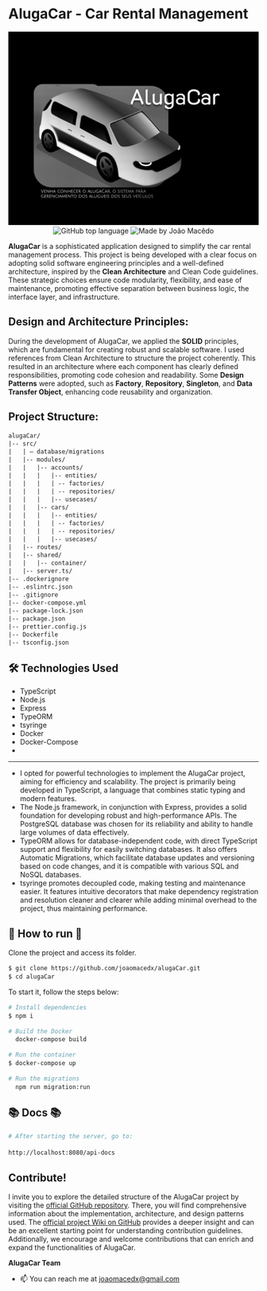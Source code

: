 # AlugaCar - Car Rental Management

<div align="center">
  <img alt="AlugaCar" src="./assets/alugaCarLogo.jpg" >
 </div>
<div align="center">
  <img alt="GitHub top language" src="https://img.shields.io/github/languages/top/joaomacedx/alugaCar?style=flat" >
  <img alt="Made by João Macêdo" src="https://img.shields.io/badge/made%20by-João%20Macêdo-blue">
 </div>

 
**AlugaCar** is a sophisticated application designed to simplify the car rental management process. This project is being developed with a clear focus on adopting solid software engineering principles and a well-defined architecture, inspired by the **Clean Architecture** and Clean Code guidelines. These strategic choices ensure code modularity, flexibility, and ease of maintenance, promoting effective separation between business logic, the interface layer, and infrastructure.

## Design and Architecture Principles:

During the development of AlugaCar, we applied the **SOLID** principles, which are fundamental for creating robust and scalable software. I used references from Clean Architecture to structure the project coherently. This resulted in an architecture where each component has clearly defined responsibilities, promoting code cohesion and readability. Some **Design Patterns** were adopted, such as **Factory**, **Repository**, **Singleton**, and **Data Transfer Object**, enhancing code reusability and organization.

## Project Structure:
```
alugaCar/
|-- src/
|   | — database/migrations
|   |-- modules/
|   |   |-- accounts/
|   |   |   |-- entities/
|   |   |   | -- factories/
|   |   |   | -- repositories/
|   |   |   |-- usecases/
|   |   |-- cars/
|   |   |   |-- entities/
|   |   |   | -- factories/
|   |   |   | -- repositories/
|   |   |   |-- usecases/
|   |-- routes/
|   |-- shared/
|   |   |-- container/
|   |-- server.ts/
|-- .dockerignore
|-- .eslintrc.json
|-- .gitignore
|-- docker-compose.yml
|-- package-lock.json
|-- package.json
|-- prettier.config.js
|-- Dockerfile
|-- tsconfig.json 
```

## 🛠 Technologies Used
- TypeScript
- Node.js
- Express
- TypeORM
- tsyringe
- Docker
- Docker-Compose
- 
<hr>

- I opted for powerful technologies to implement the AlugaCar project, aiming for efficiency and scalability. The project is primarily being developed in TypeScript, a language that combines static typing and modern features.<br>
- The Node.js framework, in conjunction with Express, provides a solid foundation for developing robust and high-performance APIs. The PostgreSQL database was chosen for its reliability and ability to handle large volumes of data effectively.<br>
- TypeORM allows for database-independent code, with direct TypeScript support and flexibility for easily switching databases. It also offers Automatic Migrations, which facilitate database updates and versioning based on code changes, and it is compatible with various SQL and NoSQL databases.<br>
- tsyringe promotes decoupled code, making testing and maintenance easier. It features intuitive decorators that make dependency registration and resolution cleaner and clearer while adding minimal overhead to the project, thus maintaining performance.<br>

## 🚀 How to run 🚀


Clone the project and access its folder.

```bash
$ git clone https://github.com/joaomacedx/alugaCar.git
$ cd alugaCar
```

To start it, follow the steps below:
```bash
# Install dependencies
$ npm i
```

```bash
# Build the Docker
  docker-compose build
```
```bash
# Run the container
$ docker-compose up
```

```bash
# Run the migrations
  npm run migration:run
```

## 📚 Docs 📚

  ```bash
# After starting the server, go to:

http://localhost:8080/api-docs
```

## Contribute!

I invite you to explore the detailed structure of the AlugaCar project by visiting the [official GitHub repository](https://github.com/joaomacedx/alugacar). There, you will find comprehensive information about the implementation, architecture, and design patterns used. The [official project Wiki on GitHub](https://github.com/joaomacedx/alugaCar/wiki) provides a deeper insight and can be an excellent starting point for understanding contribution guidelines. Additionally, we encourage and welcome contributions that can enrich and expand the functionalities of AlugaCar.

**AlugaCar Team**
  - 📫 You can reach me at <a href="mailto:joaomacedx@gmail.com">joaomacedx@gmail.com</a><br>
